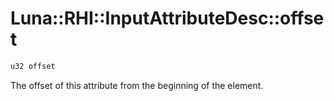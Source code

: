 # Luna::RHI::InputAttributeDesc::offset

```c++
u32 offset
```

The offset of this attribute from the beginning of the element. 

